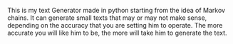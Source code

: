 This is my text Generator made in python starting from the idea of Markov chains. It can generate small texts that may or may not make sense, depending on the accuracy that
you are setting him to operate. The more accurate you will like him to be, the more will take him to generate the text.
